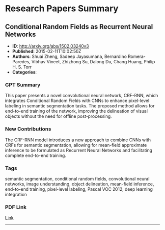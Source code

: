 # Research Papers Summary

## Conditional Random Fields as Recurrent Neural Networks

- **ID**: http://arxiv.org/abs/1502.03240v3
- **Published**: 2015-02-11T10:02:50Z
- **Authors**: Shuai Zheng, Sadeep Jayasumana, Bernardino Romera-Paredes, Vibhav Vineet, Zhizhong Su, Dalong Du, Chang Huang, Philip H. S. Torr
- **Categories**: 

### GPT Summary
This paper presents a novel convolutional neural network, CRF-RNN, which integrates Conditional Random Fields with CNNs to enhance pixel-level labeling in semantic segmentation tasks. The proposed method allows for end-to-end training of the network, improving the delineation of visual objects without the need for offline post-processing.

### New Contributions
The CRF-RNN model introduces a new approach to combine CNNs with CRFs for semantic segmentation, allowing for mean-field approximate inference to be formulated as Recurrent Neural Networks and facilitating complete end-to-end training.

### Tags
semantic segmentation, conditional random fields, convolutional neural networks, image understanding, object delineation, mean-field inference, end-to-end training, pixel-level labeling, Pascal VOC 2012, deep learning integration

### PDF Link
[Link](http://dx.doi.org/10.1109/ICCV.2015.179)

---

